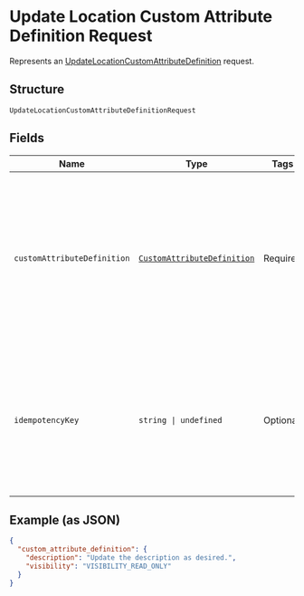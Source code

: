 
# Update Location Custom Attribute Definition Request

Represents an [UpdateLocationCustomAttributeDefinition](../../doc/api/location-custom-attributes.md#update-location-custom-attribute-definition) request.

## Structure

`UpdateLocationCustomAttributeDefinitionRequest`

## Fields

| Name | Type | Tags | Description |
|  --- | --- | --- | --- |
| `customAttributeDefinition` | [`CustomAttributeDefinition`](../../doc/models/custom-attribute-definition.md) | Required | Represents a definition for custom attribute values. A custom attribute definition<br>specifies the key, visibility, schema, and other properties for a custom attribute. |
| `idempotencyKey` | `string \| undefined` | Optional | A unique identifier for this request, used to ensure idempotency. For more information,<br>see [Idempotency](https://developer.squareup.com/docs/build-basics/common-api-patterns/idempotency).<br>**Constraints**: *Maximum Length*: `45` |

## Example (as JSON)

```json
{
  "custom_attribute_definition": {
    "description": "Update the description as desired.",
    "visibility": "VISIBILITY_READ_ONLY"
  }
}
```

